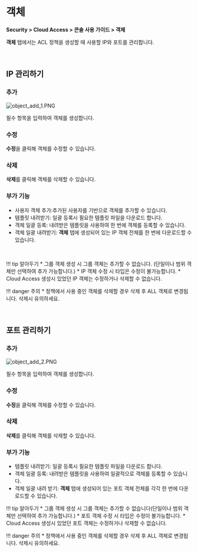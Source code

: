 # 객체

**Security > Cloud Access > 콘솔 사용 가이드 > 객체**

**객체** 탭에서는 ACL 정책을 생성할 때 사용할 IP와 포트를 관리합니다.

<br>

## IP 관리하기

### 추가

![object_add_1.PNG](https://kr1-api-object-storage.nhncloudservice.com/v1/AUTH_2acdfabf4efe4efc8a04c00b348110c9/cdn_origin/prod_cloud_access/2025.06.24/object_add_1.png)

필수 항목을 입력하여 객체를 생성합니다.

### 수정

**수정**을 클릭해 객체를 수정할 수 있습니다.

### 삭제

**삭제**를 클릭해 객체를 삭제할 수 있습니다.

### 부가 기능

* 사용자 객체 추가:추가된 사용자를 기반으로 객체를 추가할 수 있습니다.
* 템플릿 내려받기: 일괄 등록시 필요한 템플릿 파일을 다운로드 합니다.
* 객체 일괄 등록: 내려받은 템플릿을 사용하여 한 번에 객체를 등록할 수 있습니다.
* 객체 일괄 내려받기: **객체** 탭에 생성되어 있는 IP 객체 전체를 한 번에 다운로드할 수 있습니다.

<br>

!!! tip 알아두기
    * 그룹 객체 생성 시 그룹 객체는 추가할 수 없습니다.
    (단일이나 범위 객체만 선택하여 추가 가능합니다.)
    * IP 객체 수정 시 타입은 수정이 불가능합니다.
    * Cloud Access 생성시 있었던 IP 객체는 수정하거나 삭제할 수 없습니다.

!!! danger 주의
    * 정책에서 사용 중인 객체를 삭제할 경우 삭제 후 ALL 객체로 변경됩니다. 삭제시 유의하세요.

<br>

## 포트 관리하기

### 추가

![object_add_2.PNG](https://kr1-api-object-storage.nhncloudservice.com/v1/AUTH_2acdfabf4efe4efc8a04c00b348110c9/cdn_origin/prod_cloud_access/2025.06.24/object_add_2.png)

필수 항목을 입력하여 객체를 생성합니다.

### 수정

**수정**을 클릭해 객체를 수정할 수 있습니다.

### 삭제

**삭제**를 클릭해 객체를 삭제할 수 있습니다.

### 부가 기능

* 템플릿 내려받기: 일괄 등록시 필요한 템플릿 파일을 다운로드 합니다.
* 객체 일괄 등록: 내려받은 템플릿을 사용하여 일괄적으로 객체를 등록할 수 있습니다.
* 객체 일괄 내려 받기: **객체** 탭에 생성되어 있는 포트 객체 전체를 각각 한 번에 다운로드할 수 있습니다.


!!! tip 알아두기
    * 그룹 객체 생성 시 그룹 객체는 추가할 수 없습니다(단일이나 범위 객체만 선택하여 추가 가능합니다.)
    * 포트 객체 수정 시 타입은 수정이 불가능합니다.
    * Cloud Access 생성시 있었던 포트 객체는 수정하거나 삭제할 수 없습니다.

!!! danger 주의
    * 정책에서 사용 중인 객체를 삭제할 경우 삭제 후 ALL 객체로 변경됩니다. 삭제시 유의하세요.
